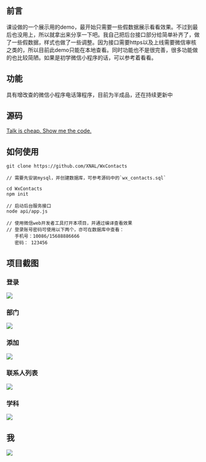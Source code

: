 ## 前言

课设做的一个展示用的demo，最开始只需要一些假数据展示看看效果。不过到最后也没用上，所以就拿出来分享一下吧。我自己把后台接口部分给简单补齐了，做了一些假数据，样式也做了一些调整。因为接口需要https以及上线需要微信审核之类的，所以目前此demo只能在本地查看。同时功能也不是很完善，很多功能做的也比较简陋。如果是初学微信小程序的话，可以参考着看看。

## 功能
具有增改查的微信小程序电话簿程序，目前为半成品，还在持续更新中

## 源码

[Talk is cheap. Show me the code.](https://github.com/XNAL/WxContacts)


## 如何使用

    git clone https://github.com/XNAL/WxContacts
    
    // 需要先安装mysql，并创建数据库，可参考源码中的`wx_contacts.sql`
    
    cd WxContacts
    npm init
    
    // 启动后台服务接口
    node api/app.js
    
    // 使用微信web开发者工具打开本项目，并通过编译查看效果
    // 登录账号密码可使用以下两个，亦可在数据库中查看：
       手机号：10086/15688886666
       密码： 123456
            
## 项目截图

### 登录

<img src="https://github.com/XNAL/WxContacts/blob/master/screenshorts/wx-login.png"/>

### 部门

<img src="https://github.com/lvchuangchuang/wxchat-book/blob/master/screenshot/wx-dept.png"/>

### 添加

<img src="https://github.com/lvchuangchuang/wxchat-book/blob/master/screenshot/wx-add.png"/>

### 联系人列表

<img src="https://github.com/lvchuangchuang/wxchat-book/blob/master/screenshot/wx-card.png"/>

### 学科

<img src="https://github.com/lvchuangchuang/wxchat-book/blob/master/screenshot/wx-subject.png"/>

## 我

<img src="https://github.com/lvchuangchuang/wxchat-book/blob/master/screenshot/wx-user.png"/>
